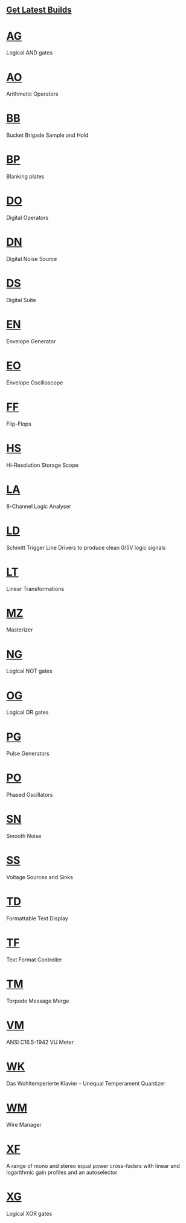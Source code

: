 ## [Get Latest Builds](https://github.com/david-c14/SubmarineFree/releases)

# [AG](AG.md)
Logical AND gates

# [AO](AO.md)
Arithmetic Operators

# [BB](BB.md)
Bucket Brigade Sample and Hold

# [BP](BP.md)
Blanking plates

# [DO](DO.md)
Digital Operators

# [DN](DN.md)
Digital Noise Source

# [DS](DS.md)
Digital Suite

# [EN](EN.md)
Envelope Generator

# [EO](EO.md)
Envelope Oscilloscope

# [FF](FF.md)
Flip-Flops

# [HS](HS.md)
Hi-Resolution Storage Scope

# [LA](LA.md)
8-Channel Logic Analyser

# [LD](LD.md)
Schmitt Trigger Line Drivers to produce clean 0/5V logic signals

# [LT](LT.md)
Linear Transformations

# [MZ](MZ.md)
Masterizer

# [NG](NG.md)
Logical NOT gates

# [OG](OG.md)
Logical OR gates

# [PG](PG.md)
Pulse Generators
 
# [PO](PO.md)
Phased Oscillators

# [SN](SN.md)
Smooth Noise

# [SS](SS.md)
Voltage Sources and Sinks

# [TD](TD.md)
Formattable Text Display

# [TF](TF.md)
Text Format Controller

# [TM](TM.md)
Torpedo Message Merge

# [VM](VM.md)
ANSI C16.5-1942 VU Meter

# [WK](WK.md)
Das Wohltemperierte Klavier - Unequal Temperament Quantizer

# [WM](WM.md)
Wire Manager

# [XF](XF.md)
A range of mono and stereo equal power cross-faders with linear and logarithmic gain profiles and an autoselector

# [XG](XG.md)
Logical XOR gates

